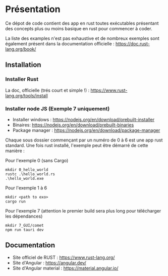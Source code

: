 # Présentation

Ce dépot de code contient des app en rust toutes exécutables présentant des concepts plus ou moins basique en rust pour
commencer à coder.

La liste des examples n'est pas exhaustive et de nombreux exemples sont également présent dans la documentation
officielle : https://doc.rust-lang.org/book/

## Installation

### Installer Rust

La doc, officielle (trés court et simple !) : https://www.rust-lang.org/tools/install

### Installer node JS (Exemple 7 uniquement)

* Installer windows : https://nodejs.org/en/download/prebuilt-installer
* Binaires: https://nodejs.org/en/download/prebuilt-binaries
* Package manager : https://nodejs.org/en/download/package-manager

Chaque sous dossier commençant par un numéro de 0 à 6 est une app rust standard.
Une fois rust installé, l'exemple peut être démarré de cette manière : 

Pour l'exemple 0 (sans Cargo) 
```shell
mkdir 0_hello_world
rustc .\hello_world.rs
.\hello_world.exe
```
Pour l'exemple 1 à 6
```shell
mkdir <path to exo>
cargo run
```

Pour l'exemple 7 (attention le premier build sera plus long pour télécharger les dépendances)
```shell
mkdir 7_GUI/comet
npm run tauri dev
```

## Documentation

* Site officiel de RUST : https://www.rust-lang.org/
* Site d'Angular :  https://angular.dev/
* Site d'Angular material : https://material.angular.io/
